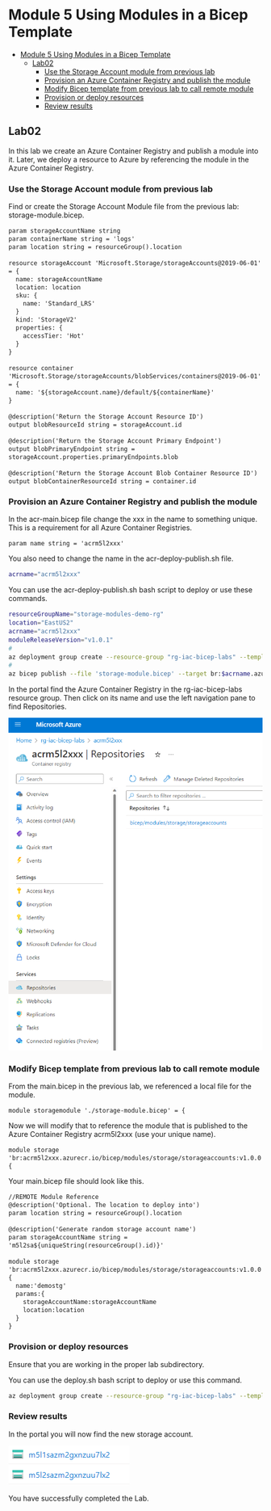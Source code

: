 # Module 5 Using Modules in a Bicep Template

- [Module 5 Using Modules in a Bicep Template](#module-5-using-modules-in-a-bicep-template)
  - [Lab02](#lab02)
    - [Use the Storage Account module from previous lab](#use-the-storage-account-module-from-previous-lab)
    - [Provision an Azure Container Registry and publish the module](#provision-an-azure-container-registry-and-publish-the-module)
    - [Modify Bicep template from previous lab to call remote module](#modify-bicep-template-from-previous-lab-to-call-remote-module)
    - [Provision or deploy resources](#provision-or-deploy-resources)
    - [Review results](#review-results)

## Lab02

In this lab we create an Azure Container Registry and publish a module into it.  Later, we deploy a resource to Azure by referencing the module in the Azure Container Registry.

### Use the Storage Account module from previous lab

Find or create the Storage Account Module file from the previous lab: storage-module.bicep.

```bicep
param storageAccountName string
param containerName string = 'logs'
param location string = resourceGroup().location

resource storageAccount 'Microsoft.Storage/storageAccounts@2019-06-01' = {
  name: storageAccountName
  location: location
  sku: {
    name: 'Standard_LRS'
  }
  kind: 'StorageV2'
  properties: {
    accessTier: 'Hot'
  }
}

resource container 'Microsoft.Storage/storageAccounts/blobServices/containers@2019-06-01' = {
  name: '${storageAccount.name}/default/${containerName}'
}

@description('Return the Storage Account Resource ID')
output blobResourceId string = storageAccount.id

@description('Return the Storage Account Primary Endpoint')
output blobPrimaryEndpoint string = storageAccount.properties.primaryEndpoints.blob

@description('Return the Storage Account Blob Container Resource ID')
output blobContainerResourceId string = container.id
```

### Provision an Azure Container Registry and publish the module

In the acr-main.bicep file change the xxx in the name to something unique.  This is a requirement for all Azure Container Registries.

```bicep
param name string = 'acrm5l2xxx'
```

You also need to change the name in the acr-deploy-publish.sh file.

```bash
acrname="acrm5l2xxx"
```

You can use the acr-deploy-publish.sh bash script to deploy or use these commands.

```bash
resourceGroupName="storage-modules-demo-rg"
location="EastUS2"
acrname="acrm5l2xxx"
moduleReleaseVersion="v1.0.1"
#
az deployment group create --resource-group "rg-iac-bicep-labs" --template-file "acr-main.bicep"
#
az bicep publish --file 'storage-module.bicep' --target br:$acrname.azurecr.io/bicep/modules/storage/storageaccounts:$moduleReleaseVersion
```

In the portal find the Azure Container Registry in the rg-iac-bicep-labs resource group.  Then click on its name and use the left navigation pane to find Repositories.

![acrrepo](../../../../images/acrrepository.png)

### Modify Bicep template from previous lab to call remote module

From the main.bicep in the previous lab, we referenced a local file for the module.

```bicep
module storagemodule './storage-module.bicep' = {
```

Now we will modify that to reference the module that is published to the Azure Container Registry acrm5l2xxx (use your unique name).

```bicep
module storage 'br:acrm5l2xxx.azurecr.io/bicep/modules/storage/storageaccounts:v1.0.0'= {
```

Your main.bicep file should look like this.

```bicep
//REMOTE Module Reference
@description('Optional. The location to deploy into')
param location string = resourceGroup().location

@description('Generate random storage account name')
param storageAccountName string = 'm5l2sa${uniqueString(resourceGroup().id)}'

module storage 'br:acrm5l2xxx.azurecr.io/bicep/modules/storage/storageaccounts:v1.0.0'= {
  name:'demostg'
  params:{
    storageAccountName:storageAccountName
    location:location
  }  
}
```

### Provision or deploy resources

Ensure that you are working in the proper lab subdirectory.

You can use the deploy.sh bash script to deploy or use this command.

```bash
az deployment group create --resource-group "rg-iac-bicep-labs" --template-file "main.bicep"
```

### Review results

In the portal you will now find the new storage account.

![m5l2sa](../../../../images/m5l2sa.png)

You have successfully completed the Lab.
